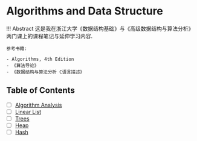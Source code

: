 # Algorithms and Data Structure

!!! Abstract
    这是我在浙江大学《数据结构基础》与《高级数据结构与算法分析》两门课上的课程笔记与延伸学习内容.

    参考书籍:

    - Algorithms, 4th Edition
    - 《算法导论》
    - 《数据结构与算法分析 C语言描述》

## Table of Contents

- [ ] [Algorithm Analysis](./01%20Algorithm%20Analysis.md)
- [ ] [Linear List](./02%20Linear%20List.md)
- [ ] [Trees](./03%20Trees.md)
- [ ] [Heap](./04%20Heap.md)
- [ ] [Hash](./05%20Hash.md)
